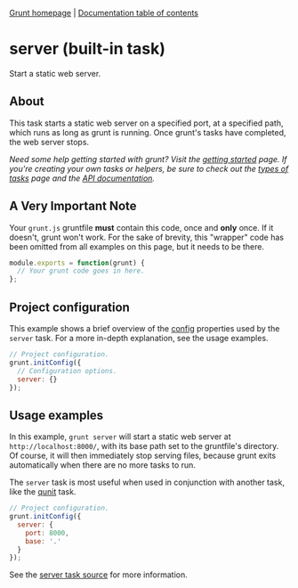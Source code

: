 [Grunt homepage](https://github.com/cowboy/grunt) | [Documentation table of contents](toc.md)

# server (built-in task)
Start a static web server.

## About

This task starts a static web server on a specified port, at a specified path, which runs as long as grunt is running. Once grunt's tasks have completed, the web server stops.

_Need some help getting started with grunt? Visit the [getting started](getting_started.md) page. If you're creating your own tasks or helpers, be sure to check out the [types of tasks](types_of_tasks.md) page and the [API documentation](api.md)._

## A Very Important Note
Your `grunt.js` gruntfile **must** contain this code, once and **only** once. If it doesn't, grunt won't work. For the sake of brevity, this "wrapper" code has been omitted from all examples on this page, but it needs to be there.

```javascript
module.exports = function(grunt) {
  // Your grunt code goes in here.
};
```

## Project configuration

This example shows a brief overview of the [config](api_config.md) properties used by the `server` task. For a more in-depth explanation, see the usage examples.

```javascript
// Project configuration.
grunt.initConfig({
  // Configuration options.
  server: {}
});
```

## Usage examples

In this example, `grunt server` will start a static web server at `http://localhost:8000/`, with its base path set to the gruntfile's directory. Of course, it will then immediately stop serving files, because grunt exits automatically when there are no more tasks to run.

The `server` task is most useful when used in conjunction with another task, like the [qunit](task_qunit.md) task.

```javascript
// Project configuration.
grunt.initConfig({
  server: {
    port: 8000,
    base: '.'
  }
});
```

See the [server task source](../tasks/server.js) for more information.
